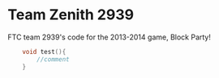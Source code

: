 Team Zenith 2939
=============

FTC team 2939's code for the 2013-2014 game, Block Party!


``` c
	void test(){
		//comment
	}


```